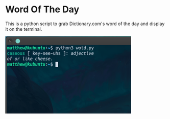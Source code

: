 # Word Of The Day

This is a python script to grab Dictionary.com's word of the day and display it on the terminal.

![](./img/2020-06-04-17-05-49.png)<br/>